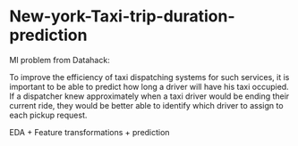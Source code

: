 # New-york-Taxi-trip-duration-prediction
Ml problem from Datahack:

To improve the efficiency of taxi dispatching systems for such services, it is important to be able to predict 
how long a driver will have his taxi occupied. If a dispatcher knew approximately when a taxi driver would be 
ending their current ride, they would be better able to identify which driver to assign to each pickup request.

EDA + Feature transformations + prediction
